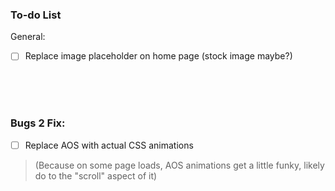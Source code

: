 ### To-do List

General:
- [ ] Replace image placeholder on home page (stock image maybe?)



<br><br><br>

### Bugs 2 Fix:
- [ ] Replace AOS with actual CSS animations
> (Because on some page loads, AOS animations get a little funky, likely do to the "scroll" aspect of it)


